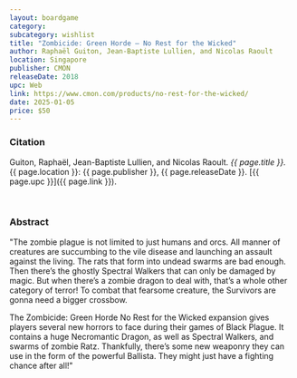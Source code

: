 ```yaml
---
layout: boardgame
category:
subcategory: wishlist
title: "Zombicide: Green Horde – No Rest for the Wicked"
author: Raphaël Guiton, Jean-Baptiste Lullien, and Nicolas Raoult
location: Singapore
publisher: CMON
releaseDate: 2018
upc: Web
link: https://www.cmon.com/products/no-rest-for-the-wicked/
date: 2025-01-05
price: $50
---
```


### Citation

Guiton, Raphaël, Jean-Baptiste Lullien, and Nicolas Raoult. *{{ page.title }}.* {{ page.location }}: {{ page.publisher }}, {{ page.releaseDate }}. [{{ page.upc }}]({{ page.link }}).

<br>


### Abstract

"The zombie plague is not limited to just humans and orcs. All manner of creatures are succumbing to the vile disease and launching an assault against the living. The rats that form into undead swarms are bad enough. Then there’s the ghostly Spectral Walkers that can only be damaged by magic. But when there’s a zombie dragon to deal with, that’s a whole other category of terror! To combat that fearsome creature, the Survivors are gonna need a bigger crossbow.

The Zombicide: Green Horde No Rest for the Wicked expansion gives players several new horrors to face during their games of Black Plague. It contains a huge Necromantic Dragon, as well as Spectral Walkers, and swarms of zombie Ratz. Thankfully, there’s some new weaponry they can use in the form of the powerful Ballista. They might just have a fighting chance after all!"
